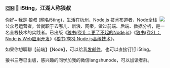### :cn: :wolf: i5ting，江湖人称狼叔

<img align="right" src="https://github-readme-stats.vercel.app/api?username=i5ting&show_icons=true&icon_color=0366d6&text_color=24292e&bg_color=ffffff&hide_title=true" />

你好~ 我是 狼叔 (网名i5ting)，生活在杭州，Node.js 技术布道者，Node全栈公众号运营者，曾就职于去哪儿、新浪、网秦，做过前端、后端、数据分析，是一名全栈技术的实践者。已出版《[狼书(卷1) ：更了不起的Node.js](https://item.jd.com/12623248.html)》《[狼书(卷2) ：Node.js Web应用开发](https://item.jd.com/12614927.html)》《[狼书(卷3) Node.js高级技术](https://item.jd.com/13593701.html)》。
 
如果你想聊聊【前端】【Node】，可以给我[发邮件](mailto:i5ting@126.com)，也可以直接钉钉 i5ting。

狼书三卷已出版，感兴趣的同学加我的微信langshunode，可以加读者群。

 
